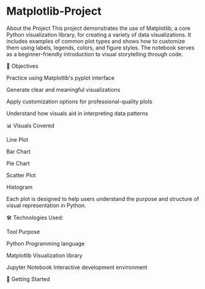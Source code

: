 # Matplotlib-Project
About the Project
This project demonstrates the use of Matplotlib, a core Python visualization library, for creating a variety of data visualizations. It includes examples of common plot types and shows how to customize them using labels, legends, colors, and figure styles. The notebook serves as a beginner-friendly introduction to visual storytelling through code.

🎯 Objectives

Practice using Matplotlib's pyplot interface

Generate clear and meaningful visualizations

Apply customization options for professional-quality plots

Understand how visuals aid in interpreting data patterns

📊 Visuals Covered

Line Plot

Bar Chart

Pie Chart

Scatter Plot

Histogram

Each plot is designed to help users understand the purpose and structure of visual representation in Python.

🛠️ Technologies Used:

Tool	Purpose

Python	Programming language

Matplotlib	Visualization library

Jupyter Notebook	Interactive development environment

🚀 Getting Started
